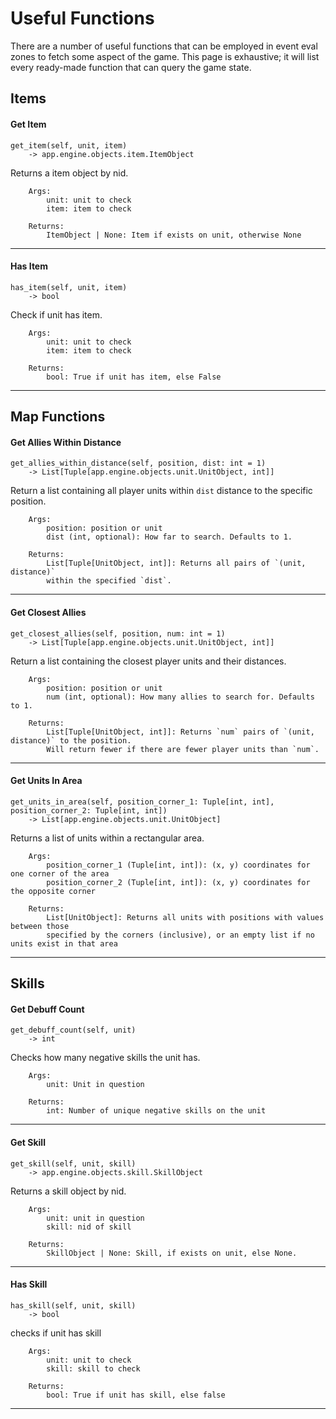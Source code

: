 # Useful Functions

There are a number of useful functions that can be employed in event eval zones to fetch some aspect of the game. This page is exhaustive; it will list every ready-made
function that can query the game state.


## Items



#### Get Item

    get_item(self, unit, item) 
		-> app.engine.objects.item.ItemObject

Returns a item object by nid.

        Args:
            unit: unit to check
            item: item to check

        Returns:
            ItemObject | None: Item if exists on unit, otherwise None
        
  ---------------------


#### Has Item

    has_item(self, unit, item) 
		-> bool

Check if unit has item.

        Args:
            unit: unit to check
            item: item to check

        Returns:
            bool: True if unit has item, else False
        
  ---------------------


## Map Functions



#### Get Allies Within Distance

    get_allies_within_distance(self, position, dist: int = 1) 
		-> List[Tuple[app.engine.objects.unit.UnitObject, int]]

Return a list containing all player units within `dist` distance to the specific position.

        Args:
            position: position or unit
            dist (int, optional): How far to search. Defaults to 1.

        Returns:
            List[Tuple[UnitObject, int]]: Returns all pairs of `(unit, distance)`
            within the specified `dist`.
        
  ---------------------


#### Get Closest Allies

    get_closest_allies(self, position, num: int = 1) 
		-> List[Tuple[app.engine.objects.unit.UnitObject, int]]

Return a list containing the closest player units and their distances.

        Args:
            position: position or unit
            num (int, optional): How many allies to search for. Defaults to 1.

        Returns:
            List[Tuple[UnitObject, int]]: Returns `num` pairs of `(unit, distance)` to the position.
            Will return fewer if there are fewer player units than `num`.
        
  ---------------------


#### Get Units In Area

    get_units_in_area(self, position_corner_1: Tuple[int, int], position_corner_2: Tuple[int, int]) 
		-> List[app.engine.objects.unit.UnitObject]

Returns a list of units within a rectangular area.

        Args:
            position_corner_1 (Tuple[int, int]): (x, y) coordinates for one corner of the area
            position_corner_2 (Tuple[int, int]): (x, y) coordinates for the opposite corner

        Returns:
            List[UnitObject]: Returns all units with positions with values between those
            specified by the corners (inclusive), or an empty list if no units exist in that area
        
  ---------------------


## Skills



#### Get Debuff Count

    get_debuff_count(self, unit) 
		-> int

Checks how many negative skills the unit has.

        Args:
            unit: Unit in question

        Returns:
            int: Number of unique negative skills on the unit
        
  ---------------------


#### Get Skill

    get_skill(self, unit, skill) 
		-> app.engine.objects.skill.SkillObject

Returns a skill object by nid.

        Args:
            unit: unit in question
            skill: nid of skill

        Returns:
            SkillObject | None: Skill, if exists on unit, else None.
        
  ---------------------


#### Has Skill

    has_skill(self, unit, skill) 
		-> bool

checks if unit has skill

        Args:
            unit: unit to check
            skill: skill to check

        Returns:
            bool: True if unit has skill, else false
        
  ---------------------


